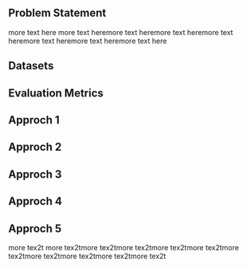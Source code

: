 
## Problem Statement
more text here more text heremore text heremore text heremore text heremore text heremore text heremore text here

## Datasets

## Evaluation Metrics

## Approch 1


## Approch 2

## Approch 3

## Approch 4

## Approch 5
more tex2t more tex2tmore tex2tmore tex2tmore tex2tmore tex2tmore tex2tmore tex2tmore tex2tmore tex2tmore tex2t
